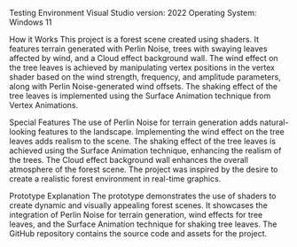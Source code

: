 Testing Environment
Visual Studio version: 2022
Operating System: Windows 11



How it Works
This project is a forest scene created using shaders. It features terrain generated with Perlin Noise, trees with swaying leaves affected by wind, and a Cloud effect background wall. The wind effect on the tree leaves is achieved by manipulating vertex positions in the vertex shader based on the wind strength, frequency, and amplitude parameters, along with Perlin Noise-generated wind offsets. The shaking effect of the tree leaves is implemented using the Surface Animation technique from Vertex Animations.

Special Features
The use of Perlin Noise for terrain generation adds natural-looking features to the landscape.
Implementing the wind effect on the tree leaves adds realism to the scene.
The shaking effect of the tree leaves is achieved using the Surface Animation technique, enhancing the realism of the trees.
The Cloud effect background wall enhances the overall atmosphere of the forest scene.
The project was inspired by the desire to create a realistic forest environment in real-time graphics.

Prototype Explanation
The prototype demonstrates the use of shaders to create dynamic and visually appealing forest scenes.
It showcases the integration of Perlin Noise for terrain generation, wind effects for tree leaves, and the Surface Animation technique for shaking tree leaves.
The GitHub repository contains the source code and assets for the project.

 
 
